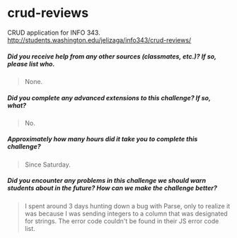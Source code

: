# crud-reviews
CRUD application for INFO 343.
http://students.washington.edu/jelizaga/info343/crud-reviews/

##### Did you receive help from any other sources (classmates, etc.)? If so, please list who. #####
> None.
##### Did you complete any advanced extensions to this challenge? If so, what? #####
> No.
##### Approximately how many hours did it take you to complete this challenge? #####
> Since Saturday.
##### Did you encounter any problems in this challenge we should warn students about in the future? How can we make the challenge better? #####
> I spent around 3 days hunting down a bug with Parse, only to realize it was because I was sending
integers to a column that was designated for strings. The error code couldn't be found in their JS
error code list.